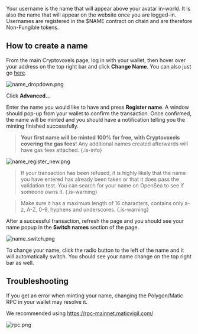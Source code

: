 Your username is the name that will appear above your avatar in-world. It is also the name that will appear on the website once you are logged-in.
Usernames are registered in the $NAME contract on chain and are therefore Non-Fungible tokens.

## How to create a name
From the main Cryptovoxels page, log in with your wallet, then hover over your address on the top right bar and click **Change Name**. You can also just go [here](https://www.cryptovoxels.com/account/names).

![name_dropdown.png](/username/name_dropdown.png)

Click **Advanced...**

Enter the name you would like to have and press **Register name**. A window should pop-up from your wallet to confirm the transaction. 
Once confirmed, the name will be minted and you should have a notification telling you the minting finished successfully.

> **Your first name will be minted 100% for free, with Cryptovoxels covering the gas fees!** Any additional names created afterwards will have gas fees attached.
{.is-info}

![name_register_new.png](/username/name_register_new.png)

> If your transaction has been refused, it is highly likely that the name you have entered has already been taken or that it does pass the validation test. You can search for your name on OpenSea to see if someone owns it.
{.is-warning}

> Make sure it has a maximum length of 16 characters, contains only a-z, A-Z, 0-9, hyphens and underscores.
{.is-warning}

After a successful transaction, refresh the page and you should see your name popup in the **Switch names** section of the page.

![name_switch.png](/username/name_switch.png)

To change your name, click the radio button to the left of the name and it will automatically switch.
You should see your name change on the top right bar as well.

## Troubleshooting
If you get an error when minting your name, changing the Polygon/Matic RPC in your wallet may resolve it.

We recommended using https://rpc-mainnet.maticvigil.com/

![rpc.png](/createawearable/rpc.png)


